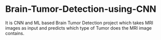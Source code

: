 # Brain-Tumor-Detection-using-CNN
It is CNN and ML based Brain Tumor Detection project which takes MRI images as input and predicts which type of Tumor does the MRI image contains.
